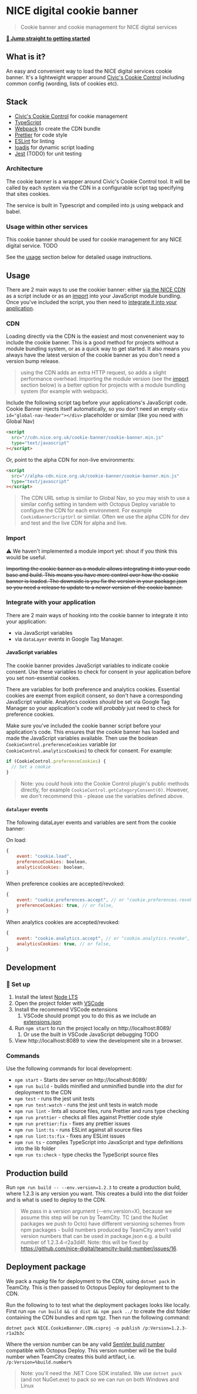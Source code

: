 # NICE digital cookie banner

> Cookie banner and cookie management for NICE digital services

[**:rocket: Jump straight to getting started**](#rocket-set-up)

## What is it?

An easy and convenient way to load the NICE digital services cookie banner. It's a lightweight wrapper around [Civic's Cookie Control](https://www.civicuk.com/cookie-control) including common config (wording, lists of cookies etc).

## Stack

- [Civic's Cookie Control](https://www.civicuk.com/cookie-control) for cookie management
- [TypeScript](https://www.typescriptlang.org/)
- [Webpack](https://webpack.js.org/) to create the CDN bundle
- [Prettier](https://prettier.io/) for code style
- [ESLint](https://eslint.org/) for linting
- [loadjs](https://github.com/muicss/loadjs) for dynamic script loading
- [Jest](https://jestjs.io/) (TODO) for unit testing

### Architecture

The cookie banner is a wrapper around Civic's Cookie Control tool. It will be called by each system via the CDN in a configurable script tag specifying that sites cookies.

The service is built in Typescript and compiled into js using webpack and babel.

### Usage within other services

This cookie banner should be used for cookie management for any NICE digital service. TODO

See the [usage](#usage) section below for detailed usage instructions.

## Usage

There are 2 main ways to use the cookier banner: either [via the NICE CDN](#cdn) as a script include or as an [import](#import) into your JavaScript module bundling. Once you've included the script, you then need to [integrate it into your application](#integrate-with-your-application).

### CDN

Loading directly via the CDN is the easiest and most convenenient way to include the cookie banner. This is a good method for projects without a module bundling system, or as a quick way to get started. It also means you always have the latest version of the cookie banner as you don't need a version bump release.

> using the CDN adds an extra HTTP request, so adds a slight performance overhead. Importing the module version (see the [import](#import) section below) is a better option for projects with a module bundling system (for example with webpack).

Include the following script tag before your applications's JavaScript code. Cookie Banner injects itself automatically, so you don’t need an empty `<div id="global-nav-header"></div>` placeholder or similar (like you need with Global Nav)

```html
<script
  src="//cdn.nice.org.uk/cookie-banner/cookie-banner.min.js"
  type="text/javascript"
></script>
```

Or, point to the alpha CDN for non-live environments:

```html
<script
  src="//alpha-cdn.nice.org.uk/cookie-banner/cookie-banner.min.js"
  type="text/javascript"
></script>
```

> The CDN URL setup is similar to Global Nav, so you may wish to use a similar config setting in tandem with Octopus Deploy variable to configure the CDN for each environment. For example `CookieBannerScriptUrl` or similar. Often we use the alpha CDN for dev and test and the live CDN for alpha and live.

### Import

:warning: We haven't implemented a module import yet: shout if you think this would be useful.

~~Importing the cookie banner as a module allows integrating it into your code base and build. This means you have more control over how the cookie banner is loaded. The downside is you fix the version in your package.json so you need a release to update to a newer version of the cookie banner.~~

### Integrate with your application

There are 2 main ways of hooking into the cookie banner to integrate it into your application:

- via JavaScript variables
- via `dataLayer` events in Google Tag Manager.

#### JavaScript variables

The cookie banner provides JavaScript variables to indicate cookie consent. Use these variables to check for consent in your application before you set non-essential cookies.

There are variables for both preference and analytics cookies. Essential cookies are exempt from explicit consent, so don't have a corresponding JavaScript variable. Analytics cookies _should_ be set via Google Tag Manager so your application's code will _probably_ just need to check for preference cookies.

Make sure you've included the cookie banner script before your application's code. This ensures that the cookie banner has loaded and made the JavaScript variables available. Then use the boolean `CookieControl.preferenceCookies` variable (or `CookieControl.analyticsCookies`) to check for consent. For example:

```js
if (CookieControl.preferenceCookies) {
  // Set a cookie
}
```

> Note: you _could_ hook into the Cookie Control plugin's public methods directly, for example `CookieControl.getCategoryConsent(0)`. However, we don't recommend this - please use the variables defined above.

#### `datalayer` events

The following dataLayer events and variables are sent from the cookie banner:

On load:

```js
{
	event: "cookie.load",
	preferenceCookies: boolean,
	analyticsCookies: boolean,
}
```

When preference cookies are accepted/revoked:

```js
{
	event: "cookie.preferences.accept", // or "cookie.preferences.revoke",
	preferenceCookies: true, // or false,
}
```

When analytics cookies are accepted/revoked:

```js
{
	event: "cookie.analytics.accept", // or "cookie.analytics.revoke",
	analyticsCookies: true, // or false,
}
```

## Development

### :rocket: Set up

1. Install the latest [Node LTS](https://nodejs.org/en/)
2. Open the project folder with [VSCode](https://code.visualstudio.com/)
3. Install the recommend VSCode extensions
   1. VSCode should prompt you to do this as we include an [extensions.json](.vscode/extensions.json)
4. Run `npm start` to run the project locally on http://localhost:8089/
   1. Or use the built in VSCode JavaScript debugging TODO
5. View http://localhost:8089 to view the development site in a browser.

### Commands

Use the following commands for local development:

- `npm start` - Starts dev server on http://localhost:8089/
- `npm run build` - builds minified and unminified bundle into the _dist_ for deployment to the CDN
- `npm test` - runs the jest unit tests
- `npm run test:watch` - runs the jest unit tests in watch mode
- `npm run lint` - lints all source files, runs Prettier and runs type checking
- `npm run prettier` - checks all files against Prettier code style
- `npm run prettier:fix` - fixes any prettier issues
- `npm run lint:ts` - runs ESLint against all source files
- `npm run lint:ts:fix` - fixes any ESLint issues
- `npm run ts` - compiles TypeScript into JavaScript and type definitions into the lib folder
- `npm run ts:check` - type checks the TypeScript source files

## Production build

Run `npm run build -- --env.version=1.2.3` to create a production build, where 1.2.3 is any version you want. This creates a build into the dist folder and is what is used to deploy to the CDN.

> We pass in a version argument (--env.version=X), because we assume this step will be run by TeamCity. TC (and the NuGet packages we push to Octo) have different versioning schemes from npm packages - build numbers produced by TeamCity aren't valid version numbers that can be used in package.json e.g. a build number of 1.2.3.4-r2a3d4f. Note: this will be fixed by https://github.com/nice-digital/teamcity-build-number/issues/16.

## Deployment package

We pack a _nupkg_ file for deployment to the CDN, using `dotnet pack` in TeamCity. This is then passed to Octopus Deploy for deployment to the CDN.

Run the following to to test what the deployment packages looks like locally. First run `npm run build && cd dist && npm pack ../` to create the dist folder containing the CDN bundles and npm tgz. Then run the following command:

```
dotnet pack NICE.CookieBanner.CDN.csproj -o publish /p:Version=1.2.3-r1a2b3c
```

Where the version number can be any valid [SemVer build number](https://octopus.com/blog/semver2) compatible with Octopus Deploy. This version number will be the build number when TeamCity creates this build artifact, i.e. `/p:Version=%build.number%`

> Note: you'll need the .NET Core SDK installed. We use `dotnet pack` (and not NuGet.exe) to pack so we can run on both Windows and Linux
